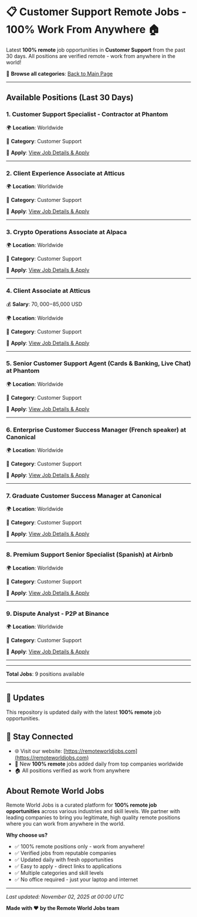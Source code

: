 # 📋 Customer Support Remote Jobs - 100% Work From Anywhere 🏠

Latest **100% remote** job opportunities in **Customer Support** from the past 30 days. All positions are verified remote - work from anywhere in the world!

🔗 **Browse all categories**: [Back to Main Page](README.md)

---

## Available Positions (Last 30 Days)

### 1. Customer Support Specialist - Contractor at Phantom

🌍 **Location**: Worldwide

📍 **Category**: Customer Support

🔗 **Apply**: [View Job Details & Apply](https://remoteworldjobs.com/customer-support-specialist-contractor-pantom)

---

### 2. Client Experience Associate at Atticus

🌍 **Location**: Worldwide

📍 **Category**: Customer Support

🔗 **Apply**: [View Job Details & Apply](https://remoteworldjobs.com/client-experience-associate-atticus)

---

### 3. Crypto Operations Associate at Alpaca

🌍 **Location**: Worldwide

📍 **Category**: Customer Support

🔗 **Apply**: [View Job Details & Apply](https://remoteworldjobs.com/crypto-operations-associate-alpaca)

---

### 4. Client Associate at Atticus

💰 **Salary**: $70,000-$85,000 USD

🌍 **Location**: Worldwide

📍 **Category**: Customer Support

🔗 **Apply**: [View Job Details & Apply](https://remoteworldjobs.com/client-associate-atticus)

---

### 5. Senior Customer Support Agent (Cards & Banking, Live Chat) at Phantom

🌍 **Location**: Worldwide

📍 **Category**: Customer Support

🔗 **Apply**: [View Job Details & Apply](https://remoteworldjobs.com/senior-customer-support-agent-pantom)

---

### 6. Enterprise Customer Success Manager (French speaker) at Canonical

🌍 **Location**: Worldwide

📍 **Category**: Customer Support

🔗 **Apply**: [View Job Details & Apply](https://remoteworldjobs.com/enterprise-customer-success-manager-canonical)

---

### 7. Graduate Customer Success Manager at Canonical

🌍 **Location**: Worldwide

📍 **Category**: Customer Support

🔗 **Apply**: [View Job Details & Apply](https://remoteworldjobs.com/graduate-customer-success-manager-canonical)

---

### 8. Premium Support Senior Specialist (Spanish) at Airbnb

🌍 **Location**: Worldwide

📍 **Category**: Customer Support

🔗 **Apply**: [View Job Details & Apply](https://remoteworldjobs.com/premium-support-senior-specialist-airbnb)

---

### 9. Dispute Analyst - P2P at Binance

🌍 **Location**: Worldwide

📍 **Category**: Customer Support

🔗 **Apply**: [View Job Details & Apply](https://remoteworldjobs.com/dispute-analyst-p2p-binance)

---


---

**Total Jobs**: 9 positions available

---

## 🔄 Updates

This repository is updated daily with the latest **100% remote** job opportunities.

## 📧 Stay Connected

- 🌐 Visit our website: [https://remoteworldjobs.com](https://remoteworldjobs.com)
- 💼 New **100% remote** jobs added daily from top companies worldwide
- 🏠 All positions verified as work from anywhere

## About Remote World Jobs

Remote World Jobs is a curated platform for **100% remote job opportunities** across various industries and skill levels. We partner with leading companies to bring you legitimate, high quality remote positions where you can work from anywhere in the world.

**Why choose us?**
- ✅ 100% remote positions only - work from anywhere!
- ✅ Verified jobs from reputable companies
- ✅ Updated daily with fresh opportunities
- ✅ Easy to apply - direct links to applications
- ✅ Multiple categories and skill levels
- ✅ No office required - just your laptop and internet

---

_Last updated: November 02, 2025 at 00:00 UTC_

**Made with ❤️ by the Remote World Jobs team**
